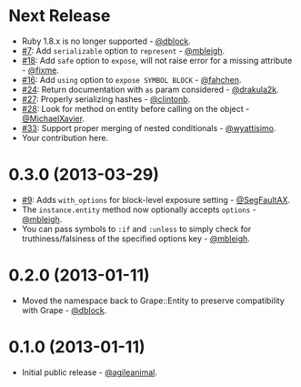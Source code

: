 Next Release
============
* Ruby 1.8.x is no longer supported - [@dblock](https://github.com/dblock).
* [#7](https://github.com/intridea/grape-entity/issues/7): Add `serializable` option to `represent` - [@mbleigh](https://github.com/mbleigh).
* [#18](https://github.com/intridea/grape-entity/pull/18): Add `safe` option to `expose`, will not raise error for a missing attribute - [@fixme](https://github.com/fixme).
* [#16](https://github.com/intridea/grape-entity/pull/16): Add `using` option to `expose SYMBOL BLOCK` - [@fahchen](https://github.com/fahchen).
* [#24](https://github.com/intridea/grape-entity/pull/24): Return documentation with `as` param considered - [@drakula2k](https://github.com/drakula2k).
* [#27](https://github.com/intridea/grape-entity/pull/27): Properly serializing hashes - [@clintonb](https://github.com/clintonb).
* [#28](https://github.com/intridea/grape-entity/pull/28): Look for method on entity before calling on the object - [@MichaelXavier](https://github.com/MichaelXavier).
* [#33](https://github.com/intridea/grape-entity/pull/33): Support proper merging of nested conditionals - [@wyattisimo](https://github.com/wyattisimo).
* Your contribution here.

0.3.0 (2013-03-29)
==================

* [#9](https://github.com/intridea/grape-entity/pull/9): Adds `with_options` for block-level exposure setting - [@SegFaultAX](https://github.com/SegFaultAX).
* The `instance.entity` method now optionally accepts `options` - [@mbleigh](https://github.com/mbleigh).
* You can pass symbols to `:if` and `:unless` to simply check for truthiness/falsiness of the specified options key - [@mbleigh](https://github.com/mbleigh).

0.2.0 (2013-01-11)
==================

* Moved the namespace back to Grape::Entity to preserve compatibility with Grape - [@dblock](https://github.com/dblock).

0.1.0 (2013-01-11)
==================

* Initial public release - [@agileanimal](https://github.com/agileanimal).

